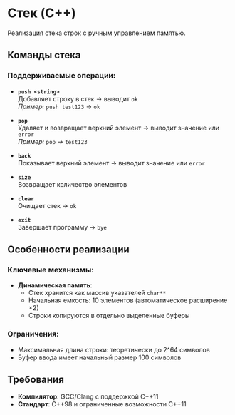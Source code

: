 # Стек (C++)

Реализация стека строк с ручным управлением памятью.

## Команды стека
### Поддерживаемые операции:
- **`push <string>`**  
  Добавляет строку в стек → выводит `ok`  
  *Пример:* `push test123` → `ok`

- **`pop`**  
  Удаляет и возвращает верхний элемент → выводит значение или `error`  
  *Пример:* `pop` → `test123`

- **`back`**  
  Показывает верхний элемент → выводит значение или `error`

- **`size`**  
  Возвращает количество элементов

- **`clear`**  
  Очищает стек → `ok`

- **`exit`**  
  Завершает программу → `bye`

## Особенности реализации
### Ключевые механизмы:
- **Динамическая память**:
  - Стек хранится как массив указателей `char**`
  - Начальная емкость: 10 элементов (автоматическое расширение ×2)
  - Строки копируются в отдельно выделенные буферы

### Ограничения:
- Максимальная длина строки: теоретически до 2^64 символов
- Буфер ввода имеет начальный размер 100 символов

## Требования
- **Компилятор**: GCC/Clang с поддержкой C++11
- **Стандарт**: C++98 и ограниченные возможности C++11
